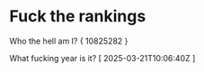 # Fuck the rankings

Who the hell am I?
{ 10825282 }

What fucking year is it?
[ 2025-03-21T10:06:40Z ]
